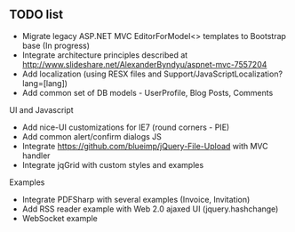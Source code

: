 
TODO list
--------------------------------------------------------------------------------

* Migrate legacy ASP.NET MVC EditorForModel<> templates to Bootstrap base (In progress)
* Integrate architecture principles described at http://www.slideshare.net/AlexanderByndyu/aspnet-mvc-7557204
* Add localization (using RESX files and Support/JavaScriptLocalization?lang=[lang])
* Add common set of DB models - UserProfile, Blog Posts, Comments

UI and Javascript
* Add nice-UI customizations for IE7 (round corners - PIE)
* Add common alert/confirm dialogs JS
* Integrate https://github.com/blueimp/jQuery-File-Upload with MVC handler
* Integrate jqGrid with custom styles and examples

Examples
* Integrate PDFSharp with several examples (Invoice, Invitation)
* Add RSS reader example with Web 2.0 ajaxed UI (jquery.hashchange)
* WebSocket example


